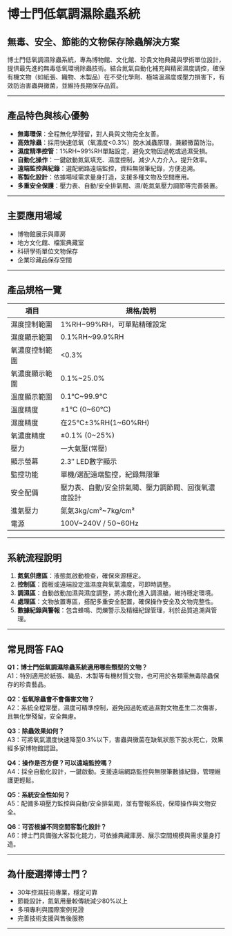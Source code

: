 # 博士門低氧調濕除蟲系統

## 無毒、安全、節能的文物保存除蟲解決方案

博士門低氧調濕除蟲系統，專為博物館、文化館、珍貴文物典藏與學術單位設計，提供最先進的無毒低氧環境除蟲技術。結合氮氣自動化補充與精密濕度調控，確保有機文物（如紙張、織物、木製品）在不受化學劑、極端溫濕度或壓力損害下，有效防治害蟲與黴菌，並維持長期保存品質。

---

## 產品特色與核心優勢

- **無毒環保**：全程無化學殘留，對人員與文物完全友善。
- **高效除蟲**：採用快速低氧（氧濃度<0.3%）脫水滅蟲原理，兼顧黴菌防治。
- **濕度精準控管**：1%RH~99%RH單點設定，避免文物因過乾或過濕受損。
- **自動化操作**：一鍵啟動氮氣填充、濕度控制，減少人力介入，提升效率。
- **遠端監控與紀錄**：選配網路遠端監控，資料無限筆紀錄，方便追溯。
- **客製化設計**：依據場域需求量身打造，支援多種文物及空間應用。
- **多重安全保護**：壓力表、自動/安全排氣閥、濕/乾氮氣壓力調節等完善裝置。

---

## 主要應用場域

- 博物館展示與庫房
- 地方文化館、檔案典藏室
- 科研學術單位文物保存
- 企業珍藏品保存空間

---

## 產品規格一覽

| 項目               | 規格/說明                                            |
|--------------------|------------------------------------------------------|
| 濕度控制範圍       | 1%RH~99%RH，可單點精確設定                           |
| 濕度顯示範圍       | 0.1%RH~99.9%RH                                       |
| 氧濃度控制範圍     | <0.3%                                                |
| 氧濃度顯示範圍     | 0.1%~25.0%                                           |
| 溫度顯示範圍       | 0.1℃~99.9℃                                          |
| 溫度精度           | ±1℃ (0~60℃)                                         |
| 濕度精度           | 在25℃±3%RH(1~60%RH)                                 |
| 氧濃度精度         | ±0.1% (0~25%)                                       |
| 壓力               | 一大氣壓(常壓)                                      |
| 顯示螢幕           | 2.3″ LED數字顯示                                    |
| 監控功能           | 單機/選配遠端監控，紀錄無限筆                       |
| 安全配備           | 壓力表、自動/安全排氣閥、壓力調節閥、回復氧濃度設計 |
| 進氣壓力           | 氮氣3kg/cm²~7kg/cm²                                 |
| 電源               | 100V~240V / 50~60Hz                                 |

---

## 系統流程說明

1. **氮氣供應區**：液態氮啟動檢查，確保來源穩定。
2. **控制區**：面板或遠端設定溫濕度與氧氣濃度，可即時調整。
3. **調濕區**：自動啟動加濕與濕度調整，將水霧化進入調濕艙，維持穩定環境。
4. **處理區**：文物放置專區，搭配多重安全配置，確保操作安全及文物完整性。
5. **數據紀錄與警報**：包含蜂鳴、閃爍警示及精細紀錄管理，利於品質追溯與管理。

---

## 常見問答 FAQ

**Q1：博士門低氧調濕除蟲系統適用哪些類型的文物？**  
A1：特別適用於紙張、織品、木製等有機材質文物，也可用於各類需無毒除蟲保存的珍貴藝品。

**Q2：低氧除蟲會不會傷害文物？**  
A2：系統全程常壓，濕度可精準控制，避免因過乾或過濕對文物產生二次傷害，且無化學殘留，安全無慮。

**Q3：除蟲效果如何？**  
A3：可將氧氣濃度快速降至0.3%以下，害蟲與黴菌在缺氧狀態下脫水死亡，效果經多家博物館認證。

**Q4：操作是否方便？可以遠端監控嗎？**  
A4：採全自動化設計，一鍵啟動。支援遠端網路監控與無限筆數據紀錄，管理維護更輕鬆。

**Q5：系統安全性如何？**  
A5：配備多項壓力監控與自動/安全排氣閥，並有警報系統，保障操作與文物安全。

**Q6：可否根據不同空間客製化設計？**  
A6：博士門具備強大客製化能力，可依據典藏庫房、展示空間規模與需求量身打造。

---

## 為什麼選擇博士門？

- 30年控濕技術專業，穩定可靠
- 節能設計，氮氣用量較傳統減少80%以上
- 多項專利與國際案例見證
- 完善技術支援與售後服務

---